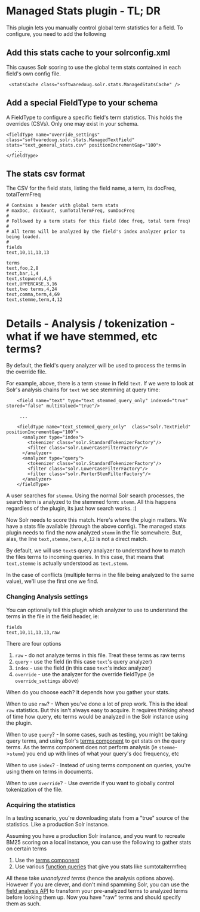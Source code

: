 # Managed Stats plugin - TL; DR

This plugin lets you manually control global term statistics for a field. To configure, you need to add the following

## Add this stats cache to your solrconfig.xml

This causes Solr scoring to use the global term stats contained in each field's own config file.

```
 <statsCache class="softwaredoug.solr.stats.ManagedStatsCache" />
```

## Add a special FieldType to your schema

A FieldType to configure a specific field's term statistics. This holds the overrides (CSVs). Only one may exist in your schema.

```
<fieldType name="override_settings" class="softwaredoug.solr.stats.ManagedTextField" stats="text_general_stats.csv" positionIncrementGap="100">
   ...
</fieldType>
```

## The stats csv format

The CSV for the field stats, listing the field name, a term, its docFreq, totalTermFreq

```
# Contains a header with global term stats
# maxDoc, docCount, sumTotalTermFreq, sumDocFreq
#
# Followed by a term stats for this field (doc freq, total term freq)
#
# All terms will be analyzed by the field's index analyzer prior to being loaded.
#
fields
text,10,11,13,13

terms
text,foo,2,8
text,bar,1,4
text,stopword,4,5
text,UPPERCASE,3,16
text,two terms,4,24
text,comma,term,4,69
text,stemme,term,4,12
```

# Details - Analysis / tokenization - what if we have stemmed, etc terms?

By default, the field's query analyzer will be used to process the terms in the override file.

For example, above, there is a term `stemme` in field `text`. If we were to look at Solr's analysis chains for `text` we see stemming at query time:

```
    <field name="text" type="text_stemmed_query_only" indexed="true" stored="false" multiValued="true"/>

     ...
 
    <fieldType name="text_stemmed_query_only"  class="solr.TextField" positionIncrementGap="100">
      <analyzer type="index">
        <tokenizer class="solr.StandardTokenizerFactory"/>
        <filter class="solr.LowerCaseFilterFactory"/>
      </analyzer>
      <analyzer type="query">
        <tokenizer class="solr.StandardTokenizerFactory"/>
        <filter class="solr.LowerCaseFilterFactory"/>
        <filter class="solr.PorterStemFilterFactory"/>
      </analyzer>
    </fieldType>
```

A user searches for `stemme`. Using the normal Solr search processes, the search term is analyzed to the stemmed form: `stemm`. All this happens regardless of the plugin, its just how search works. :)

Now Solr needs to score this match. Here's where the plugin matters. We have a stats file available (through the above config). The managed stats plugin needs to find the now analyzed `stemm` in the file somewhere. But, alas, the line `text,stemme,term,4,12` is not a direct match.

By default, we will use `text`s query analyzer to understand how to match the files terms to incoming queries. In this case, that means that `text,stemme` is actually understood as `text,stemm`.

In the case of conflicts (multiple terms in the file being analyzed to the same value), we'll use the first one we find.

### Changing Analysis settings

You can optionally tell this plugin which analyzer to use to understand the terms in the file in the field header, ie:

```
fields
text,10,11,13,13,raw
```

There are four options

1. `raw` - do not analyze terms in this file. Treat these terms as raw terms
2. `query` - use the field (in this case `text`'s query analyzer)
3. `index` - use the field (in this case `text`'s index analyzer)
4. `override` - use the analyzer for the override fieldType (ie `override_settings` above)

When do you choose each? It depends how you gather your stats.

When to use `raw`? - When you've done a lot of prep work. This is the ideal `raw` statistics. But this isn't always easy to acquire. It requires thinking ahead of time how query, etc terms would be analyzed in the Solr instance using the plugin.

When to use `query`? - In some cases, such as testing, you might be taking query terms, and using Solr's [terms component](https://solr.apache.org/guide/solr/latest/query-guide/terms-component.html) to get stats on the query terms. As the terms component does not perform analysis (ie `stemme`->`stemm`) you end up with lines of what your query's doc frequency, etc

When to use `index`? - Instead of using terms component on queries, you're using them on terms in documents.

When to use `override`? - Use override if you want to globally control tokenization of the file.

### Acquiring the statistics

In a testing scenario, you're downloading stats from a "true" source of the statistics. Like a production Solr instance.

Assuming you have a production Solr instance, and you want to recreate BM25 scoring on a local instance, you can use the following to gather stats on certain terms

1. Use the [terms component](https://solr.apache.org/guide/solr/latest/query-guide/terms-component.html)
2. Use various [function queries](https://solr.apache.org/guide/solr/latest/query-guide/function-queries.html) that give you stats like sumtotaltermfreq

All these take _unanalyzed terms_ (hence the analysis options above). However if you are clever, and don't mind spamming Solr, you can use the [field analysis API](https://solr.apache.org/guide/8_1/implicit-requesthandlers.html#analysis-handlers) to transform your pre-analyzed terms to analyzed terms before looking them up. Now you have "raw" terms and should specify them as such.
